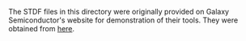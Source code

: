 The STDF files in this directory were originally provided on Galaxy Semiconductor's website for demonstration of their tools.  They were obtained from [here](http://www.galaxysemi.com/examinator/support/install.htm).
